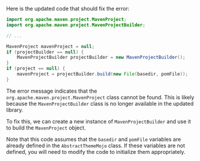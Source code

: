 Here is the updated code that should fix the error:

```java
import org.apache.maven.project.MavenProject;
import org.apache.maven.project.MavenProjectBuilder;

// ...

MavenProject mavenProject = null;
if (projectBuilder == null) {
    MavenProjectBuilder projectBuilder = new MavenProjectBuilder();
}
if (project == null) {
    mavenProject = projectBuilder.build(new File(basedir, pomFile));
}
```

The error message indicates that the `org.apache.maven.project.MavenProject` class cannot be found. This is likely because the `MavenProjectBuilder` class is no longer available in the updated library.

To fix this, we can create a new instance of `MavenProjectBuilder` and use it to build the `MavenProject` object.

Note that this code assumes that the `basedir` and `pomFile` variables are already defined in the `AbstractThemeMojo` class. If these variables are not defined, you will need to modify the code to initialize them appropriately.